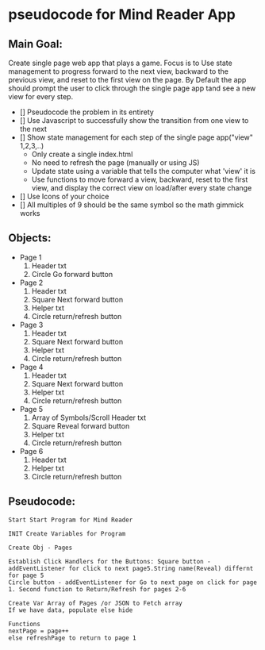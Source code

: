 # pseudocode for Mind Reader App
## Main Goal:
Create single page web app that plays a game. Focus is to Use state management to progress forward to the next view, backward to the previous view, and reset to the first view on the page.
By Default the app should prompt the user to click through the single page app tand see a new view for every step.

- [] Pseudocode the problem in its entirety
- [] Use Javascript to successfully show the transition from one view to the next
- [] Show state management for each step of the single page app("view" 1,2,3,..)
    * Only create a single index.html
    * No need to refresh the page (manually or using JS)
    * Update state using a variable that tells the computer what 'view' it is
    * Use functions to move forward a view, backward, reset to the first view, and display the correct view on load/after every state change
- [] Use Icons of your choice
- [] All multiples of 9 should be the same symbol so the math gimmick works

## Objects:

* Page 1
    1. Header txt
    2. Circle Go forward button
* Page 2
    1. Header txt
    2. Square Next forward button
    3. Helper txt
    4. Circle return/refresh button
* Page 3
    1. Header txt
    2. Square Next forward button
    3. Helper txt
    4. Circle return/refresh button
* Page 4
    1. Header txt
    2. Square Next forward button
    3. Helper txt
    4. Circle return/refresh button
* Page 5
    1. Array of Symbols/Scroll Header txt
    2. Square Reveal forward button
    3. Helper txt
    4. Circle return/refresh button
* Page 6
    1. Header txt
    2. Helper txt
    3. Circle return/refresh button

 ## Pseudocode:

    Start Start Program for Mind Reader 

    INIT Create Variables for Program

    Create Obj - Pages
  
    Establish Click Handlers for the Buttons: Square button - addEventListener for click to next page5.String name(Reveal) differnt for page 5
    Circle button - addEventListener for Go to next page on click for page 1. Second function to Return/Refresh for pages 2-6

    Create Var Array of Pages /or JSON to Fetch array
    If we have data, populate else hide

    Functions
    nextPage = page++
    else refreshPage to return to page 1



    
